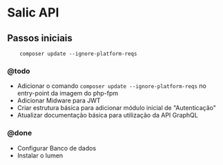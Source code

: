 # Salic API

## Passos iniciais

```
    composer update --ignore-platform-reqs
```

### @todo
- Adicionar o comando ```composer update --ignore-platform-reqs``` no entry-point da imagem do php-fpm
- Adicionar Midware para JWT
- Criar estrutura básica para adicionar módulo inicial de "Autenticação"
- Atualizar documentação básica para utilização da API GraphQL

### @done
- Configurar Banco de dados
- Instalar o lumen